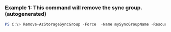 ### Example 1: This command will remove the sync group. (autogenerated)
```powershell
PS C:\> Remove-AzStorageSyncGroup -Force  -Name mySyncGroupName -ResourceGroupName myResourceGroup -StorageSyncServiceName myStorageSyncServiceName
```

